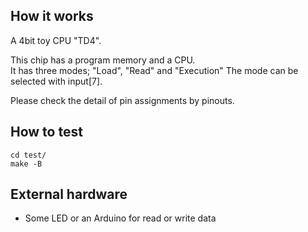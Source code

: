 <!---

This file is used to generate your project datasheet. Please fill in the information below and delete any unused
sections.

You can also include images in this folder and reference them in the markdown. Each image must be less than
512 kb in size, and the combined size of all images must be less than 1 MB.
-->

## How it works

A 4bit toy CPU "TD4".

This chip has a program memory and a CPU.  
It has three modes; "Load", "Read" and "Execution"
The mode can be selected with input[7].

Please check the detail of pin assignments by pinouts.

## How to test

```
cd test/
make -B
```

## External hardware

- Some LED or an Arduino for read or write data
